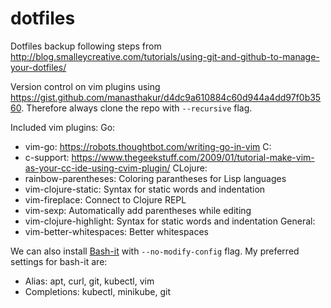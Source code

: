 # dotfiles
Dotfiles backup following steps from http://blog.smalleycreative.com/tutorials/using-git-and-github-to-manage-your-dotfiles/

Version control on vim plugins using https://gist.github.com/manasthakur/d4dc9a610884c60d944a4dd97f0b3560.
Therefore always clone the repo with `--recursive` flag.

Included vim plugins:
Go:
- vim-go: https://robots.thoughtbot.com/writing-go-in-vim
C:
- c-support: https://www.thegeekstuff.com/2009/01/tutorial-make-vim-as-your-cc-ide-using-cvim-plugin/
CLojure:
- rainbow-parentheses: Coloring parantheses for Lisp languages
- vim-clojure-static: Syntax for static words and indentation
- vim-fireplace: Connect to Clojure REPL
- vim-sexp: Automatically add parentheses while editing
- vim-clojure-highlight: Syntax for static words and indentation
General:
- vim-better-whitespaces: Better whitespaces

We can also install [Bash-it](https://github.com/Bash-it/bash-it) with `--no-modify-config` flag.
My preferred settings for bash-it are:
- Alias: apt, curl, git, kubectl, vim
- Completions: kubectl, minikube, git
